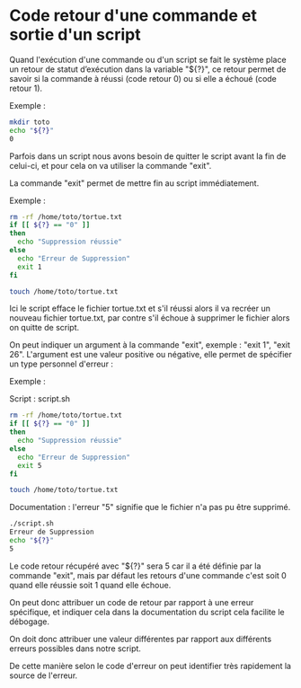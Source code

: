  
# Code retour d'une commande et sortie d'un script

Quand l'exécution d'une commande ou d'un script se fait le système place un retour de statut d’exécution dans la variable "${?}", ce retour permet de savoir si la commande à réussi (code retour 0) ou si elle a échoué (code retour 1).

Exemple :

```Bash
mkdir toto
echo "${?}"
0
```

Parfois dans un script nous avons besoin de quitter le script avant la fin de celui-ci, et pour cela on va utiliser la commande "exit".

La commande "exit" permet de mettre fin au script immédiatement.

Exemple :

```Bash
rm -rf /home/toto/tortue.txt
if [[ ${?} == "0" ]]
then
  echo "Suppression réussie"
else
  echo "Erreur de Suppression"
  exit 1
fi

touch /home/toto/tortue.txt
```
Ici le script efface le fichier tortue.txt et s'il réussi alors il va recréer un nouveau fichier tortue.txt, par contre s'il échoue à supprimer le fichier alors on quitte de script.

On peut indiquer un argument à la commande "exit", exemple : "exit 1", "exit 26".
L'argument est une valeur positive ou négative, elle permet de spécifier un type personnel d'erreur :

Exemple :

Script : script.sh

```Bash
rm -rf /home/toto/tortue.txt
if [[ ${?} == "0" ]]
then
  echo "Suppression réussie"
else
  echo "Erreur de Suppression"
  exit 5
fi

touch /home/toto/tortue.txt
```

Documentation : l'erreur "5" signifie que le fichier n'a pas pu être supprimé.

```bash
./script.sh
Erreur de Suppression
echo "${?}"
5
```
Le code retour récupéré avec "${?}" sera 5 car il a été définie par la commande "exit", mais par défaut les retours d'une commande c'est soit 0 quand elle réussie soit 1 quand elle échoue. 

On peut donc attribuer un code de retour par rapport à une erreur spécifique, et indiquer cela dans la documentation du script cela facilite le débogage.

On doit donc attribuer une valeur différentes par rapport aux différents erreurs possibles dans notre script.

De cette manière selon le code d'erreur on peut identifier très rapidement la source de l'erreur.


 